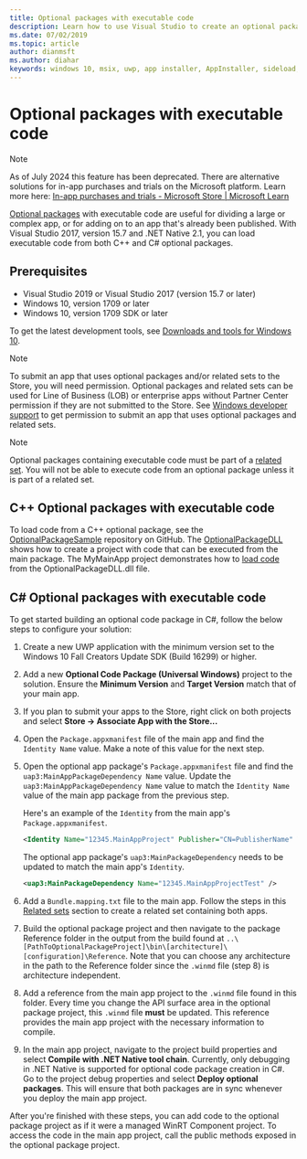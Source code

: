 ```yaml
---
title: Optional packages with executable code
description: Learn how to use Visual Studio to create an optional package with executable code.
ms.date: 07/02/2019
ms.topic: article
author: dianmsft
ms.author: diahar
keywords: windows 10, msix, uwp, app installer, AppInstaller, sideload, related set, optional packages
---
```

# Optional packages with executable code
 
> [!NOTE]
> As of July 2024 this feature has been deprecated.
> There are alternative solutions for in-app purchases and trials on the Microsoft platform. Learn more here: [In-app purchases and trials - Microsoft Store | Microsoft Learn](https://nam06.safelinks.protection.outlook.com/?url=https%3A%2F%2Flearn.microsoft.com%2Fen-us%2Fwindows%2Fuwp%2Fmonetize%2Fin-app-purchases-and-trials&data=05%7C02%7Cdvoyles%40microsoft.com%7C24110c376b9e4876fb6f08dc9fa3a10d%7C72f988bf86f141af91ab2d7cd011db47%7C1%7C0%7C638560772353484310%7CUnknown%7CTWFpbGZsb3d8eyJWIjoiMC4wLjAwMDAiLCJQIjoiV2luMzIiLCJBTiI6Ik1haWwiLCJXVCI6Mn0%3D%7C0%7C%7C%7C&sdata=tTrb7GzchZKSbF6Tt4q961px21oM0XOpVYvY7nLRGC8%3D&reserved=0)

[Optional packages](optional-packages.md) with executable code are useful for dividing a large or complex app, or for adding on to an app that's already been published. With Visual Studio 2017, version 15.7 and .NET Native 2.1, you can load executable code from both C++ and C# optional packages.

## Prerequisites

- Visual Studio 2019 or Visual Studio 2017 (version 15.7 or later)
- Windows 10, version 1709 or later
- Windows 10, version 1709 SDK or later

To get the latest development tools, see [Downloads and tools for Windows 10](https://developer.microsoft.com/windows/downloads).

> [!NOTE]
> To submit an app that uses optional packages and/or related sets to the Store, you will need permission. Optional packages and related sets can be used for Line of Business (LOB) or enterprise apps without Partner Center permission if they are not submitted to the Store. See [Windows developer support](https://developer.microsoft.com/windows/support) to get permission to submit an app that uses optional packages and related sets.

> [!NOTE]
> Optional packages containing executable code must be part of a [related set](optional-packages.md#related-sets). You will not be able to execute code from an optional package unless it is part of a related set.

## C++ Optional packages with executable code

To load code from a C++ optional package, see the [OptionalPackageSample](https://github.com/AppInstaller/OptionalPackageSample) repository on GitHub. The [OptionalPackageDLL](https://github.com/AppInstaller/OptionalPackageSample/tree/master/OptionalPackageDLL) shows how to create a project with code that can be executed from the main package. The MyMainApp project demonstrates how to [load code](https://github.com/AppInstaller/OptionalPackageSample/blob/bf6b4915ff1f3b8abfdaacb1ad9e77184c49fe18/MyMainApp/MainPage.xaml.cpp#L182) from the OptionalPackageDLL.dll file.

## C# Optional packages with executable code

To get started building an optional code package in C#, follow the below steps to configure your solution:

1. Create a new UWP application with the minimum version set to the Windows 10 Fall Creators Update SDK (Build 16299) or higher.

2. Add a new **Optional Code Package (Universal Windows)** project to the solution. Ensure the **Minimum Version** and **Target Version** match that of your main app.

3. If you plan to submit your apps to the Store, right click on both projects and select **Store -> Associate App with the Store...**

4. Open the `Package.appxmanifest` file of the main app and find the `Identity Name` value. Make a note of this value for the next step.

5. Open the optional app package's `Package.appxmanifest` file and find the `uap3:MainAppPackageDependency Name` value. Update the `uap3:MainAppPackageDependency Name` value to match the `Identity Name` value of the main app package from the previous step. 

    Here's an example of the `Identity` from the main app's `Package.appxmanifest`.
    ```XML
    <Identity Name="12345.MainAppProject" Publisher="CN=PublisherName" Version="1.0.0.0" />
    ```

    The optional app package's `uap3:MainPackageDependency` needs to be updated to match the main app's `Identity`.
    ```XML
    <uap3:MainPackageDependency Name="12345.MainAppProjectTest" />
    ```

6. Add a `Bundle.mapping.txt` file to the main app. Follow the steps in this [Related sets](optional-packages.md#related-sets) section to create a related set containing both apps.

7. Build the optional package project and then navigate to the package Reference folder in the output from the build found at `..\[PathToOptionalPackageProject]\bin\[architecture]\[configuration]\Reference`. Note that you can choose any architecture in the path to the Reference folder since the `.winmd` file (step 8) is architecture independent.

8. Add a reference from the main app project to the `.winmd` file found in this folder. Every time you change the API surface area in the optional package project, this `.winmd` file **must** be updated. This reference provides the main app project with the necessary information to compile.

9. In the main app project, navigate to the project build properties and select **Compile with .NET Native tool chain**. Currently, only debugging in .NET Native is supported for optional code package creation in C#. Go to the project debug properties and select **Deploy optional packages**. This will ensure that both packages are in sync whenever you deploy the main app project.

After you're finished with these steps, you can add code to the optional package project as if it were a managed WinRT Component project. To access the code in the main app project, call the public methods exposed in the optional package project.
